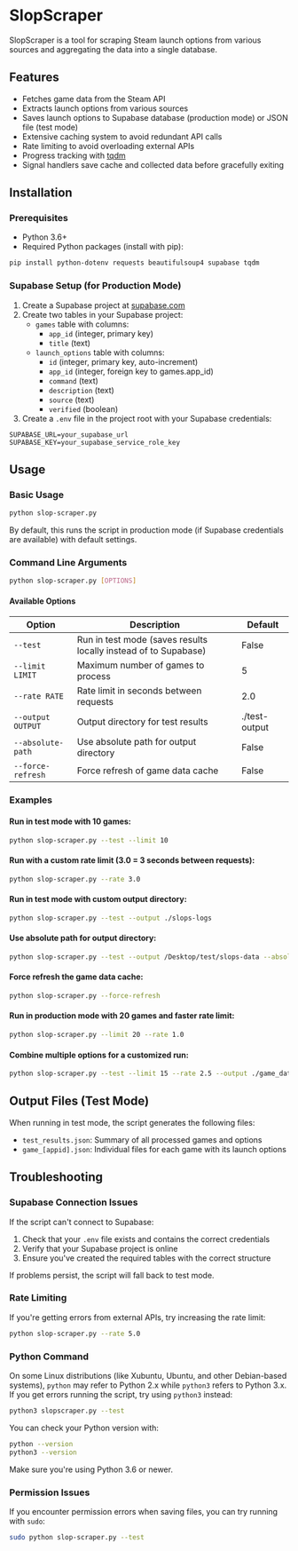 # SlopScraper

SlopScraper is a tool for scraping Steam launch options from various sources and aggregating the data into a single database.

## Features

- Fetches game data from the Steam API
- Extracts launch options from various sources
- Saves launch options to Supabase database (production mode) or JSON file (test mode)
- Extensive caching system to avoid redundant API calls
- Rate limiting to avoid overloading external APIs
- Progress tracking with [tqdm](https://tqdm.github.io/)
- Signal handlers save cache and collected data before gracefully exiting

## Installation

### Prerequisites

- Python 3.6+
- Required Python packages (install with pip):

```bash
pip install python-dotenv requests beautifulsoup4 supabase tqdm
```

### Supabase Setup (for Production Mode)

1. Create a Supabase project at [supabase.com](https://supabase.com)
2. Create two tables in your Supabase project:
   - `games` table with columns:
     - `app_id` (integer, primary key)
     - `title` (text)
   - `launch_options` table with columns:
     - `id` (integer, primary key, auto-increment)
     - `app_id` (integer, foreign key to games.app_id)
     - `command` (text)
     - `description` (text)
     - `source` (text)
     - `verified` (boolean)
3. Create a `.env` file in the project root with your Supabase credentials:

```
SUPABASE_URL=your_supabase_url
SUPABASE_KEY=your_supabase_service_role_key
```

## Usage

### Basic Usage

```bash
python slop-scraper.py
```

By default, this runs the script in production mode (if Supabase credentials are available) with default settings.

### Command Line Arguments

```bash
python slop-scraper.py [OPTIONS]
```

#### Available Options

| Option | Description | Default |
| ------ | ----------- | ------- |
| `--test` | Run in test mode (saves results locally instead of to Supabase) | False |
| `--limit LIMIT` | Maximum number of games to process | 5 |
| `--rate RATE` | Rate limit in seconds between requests | 2.0 |
| `--output OUTPUT` | Output directory for test results | ./test-output |
| `--absolute-path` | Use absolute path for output directory | False |
| `--force-refresh` | Force refresh of game data cache | False |

### Examples

#### Run in test mode with 10 games:
```bash
python slop-scraper.py --test --limit 10
```

#### Run with a custom rate limit (3.0 = 3 seconds between requests):
```bash
python slop-scraper.py --rate 3.0
```

#### Run in test mode with custom output directory:
```bash
python slop-scraper.py --test --output ./slops-logs
```

#### Use absolute path for output directory:
```bash
python slop-scraper.py --test --output /Desktop/test/slops-data --absolute-path
```

#### Force refresh the game data cache:
```bash
python slop-scraper.py --force-refresh
```

#### Run in production mode with 20 games and faster rate limit:
```bash
python slop-scraper.py --limit 20 --rate 1.0
```

#### Combine multiple options for a customized run:
```bash
python slop-scraper.py --test --limit 15 --rate 2.5 --output ./game_data --force-refresh
```

## Output Files (Test Mode)

When running in test mode, the script generates the following files:

- `test_results.json`: Summary of all processed games and options
- `game_[appid].json`: Individual files for each game with its launch options

## Troubleshooting

### Supabase Connection Issues

If the script can't connect to Supabase:
1. Check that your `.env` file exists and contains the correct credentials
2. Verify that your Supabase project is online
3. Ensure you've created the required tables with the correct structure

If problems persist, the script will fall back to test mode.

### Rate Limiting

If you're getting errors from external APIs, try increasing the rate limit:
```bash
python slop-scraper.py --rate 5.0
```

### Python Command

On some Linux distributions (like Xubuntu, Ubuntu, and other Debian-based systems), `python` may refer to Python 2.x while `python3` refers to Python 3.x. If you get errors running the script, try using `python3` instead:

```bash
python3 slopscraper.py --test
```

You can check your Python version with:
```bash
python --version
python3 --version
```

Make sure you're using Python 3.6 or newer.

### Permission Issues

If you encounter permission errors when saving files, you can try running with `sudo`:
```bash
sudo python slop-scraper.py --test
```
